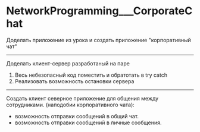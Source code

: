 # NetworkProgramming___CorporateChat
Доделать приложение из урока и создать приложение "корпоративный чат"

____
Доделать клиент-сервер разработаный на паре
1. Весь небезопасный код поместить и обратотать в try catch
2. Реализовать возможность остановки сервера

____
Cоздать клиент северное приложение для общения между  сотрудниками.
(наподобии корпоративного чата):
 - возможность отправки сообщений в общий чат.
 - возможность отправки сообщений в  личные сообщения.